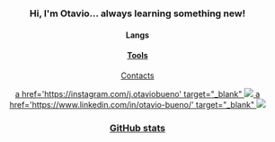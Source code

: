 <h3 align="center">Hi, I'm Otavio... always learning something new!</h2>

<h4 align="center">Langs</h4>
<p align="center">
  <a href='https://skillicons.dev/%27%3E
    <img src='https://skillicons.dev/icons?i=js,mysql,mongo,ts,nodejs,html,css%27/%3E
  </a>
</p>

<h4 align="center">Tools</h4>
<p align="center">
  <a href="https://skillicons.dev/%22%3E
    <img src='https://skillicons.dev/icons?i=vscode,git,github%27/%3E
  </a>
</p>

<h4 align="center">Contacts</h4>

<p align="center">
  a
href='https://instagram.com/j.otaviobueno'
target="_blank"
<img src='https://skillicons.dev/icons?i=instagram'
  </a>
<!-- Divide the space -->
  a
href='https://www.linkedin.com/in/otavio-bueno/'
target="_blank"
<img src='https://skillicons.dev/icons?i=linkedin'
  </a>
</p>

<h3 align="center">GitHub stats</h3>
<div align="center">
  <img height="120em" src='https://github-readme-stats.vercel.app/api?username=jotaviobueno&show_icons=true&theme=tokyonight&include_all_commits=true&count_private=true%27/%3E
</div>

